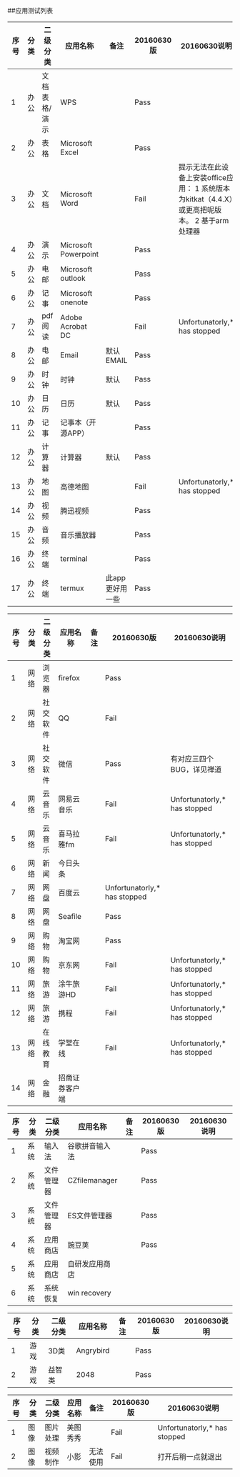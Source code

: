 ##应用测试列表

 序号|分类 | 二级分类 |应用名称 | 备注|20160630版|20160630说明
------------- | ------------- | ------------- |-------------| -------------| -------------| -------------
1|办公|文档表格/演示|WPS||Pass
2|办公|表格|Microsoft Excel||Pass
3|办公|文档|Microsoft Word||Fail|提示无法在此设备上安装office应用： 1 系统版本为kitkat（4.4.X）或更高把呢版本。 2 基于arm处理器
4|办公|演示|Microsoft Powerpoint||Pass
5|办公|电邮|Microsoft outlook||Pass
6|办公|记事|Microsoft onenote||Pass
7|办公|pdf阅读|Adobe Acrobat DC||Fail|Unfortunatorly,* has stopped
8|办公|电邮|Email|默认EMAIL|Pass|
9|办公|时钟|时钟|默认|Pass|
10|办公|日历|日历|默认|Pass|
11|办公|记事|记事本（开源APP）||Pass
12|办公|计算器|计算器|默认|Pass|
13|办公|地图|高德地图||Fail|Unfortunatorly,* has stopped
14|办公|视频|腾迅视频||Pass
15|办公|音频|音乐播放器||Pass
16|办公|终端|terminal||Pass
17|办公|终端|termux|此app更好用一些|Pass|

 序号|分类 | 二级分类 |应用名称 | 备注|20160630版|20160630说明
------------- | ------------- | ------------- |-------------| -------------| -------------| -------------
1|网络|浏览器|firefox||Pass
2|网络|社交软件|QQ||Fail
3|网络|社交软件|微信||Pass|有对应三四个BUG，详见禅道
4|网络|云音乐|网易云音乐||Fail|Unfortunatorly,* has stopped
5|网络|云音乐|喜马拉雅fm||Fail|Unfortunatorly,* has stopped
6|网络|新闻|今日头条||
7|网络|网盘|百度云||Unfortunatorly,* has stopped
8|网络|网盘|Seafile||Pass
9|网络|购物|淘宝网||Pass
10|网络|购物|京东网||Fail|Unfortunatorly,* has stopped
11|网络|旅游|涂牛旅游HD||Fail|Unfortunatorly,* has stopped
12|网络|旅游|携程||Fail|Unfortunatorly,* has stopped
13|网络|在线教育|学堂在线||Fail|Unfortunatorly,* has stopped
14|网络|金融|招商证券客户端||

 序号|分类 | 二级分类 |应用名称 | 备注|20160630版|20160630说明
------------- | ------------- | ------------- |-------------| -------------| -------------| -------------
1|系统|输入法|谷歌拼音输入法||Pass
2|系统|文件管理器|CZfilemanager||Pass
3|系统|文件管理器|ES文件管理器||Pass
4|系统|应用商店|豌豆荚||Pass
5|系统|应用商店|自研发应用商店||
6|系统|系统恢复| win recovery||

 序号|分类 | 二级分类 |应用名称 | 备注|20160630版|20160630说明
------------- | ------------- | ------------- |-------------| -------------| -------------| -------------
1|游戏|3D类|Angrybird||Pass
2|游戏|益智类|2048||Pass

 序号|分类 | 二级分类 |应用名称 | 备注|20160630版|20160630说明
------------- | ------------- | ------------- |-------------| -------------| -------------| -------------
1|图像|图片处理|美图秀秀||Fail|Unfortunatorly,* has stopped
2|图像|视频制作|小影|无法使用|Fail|打开后稍一点就退出











